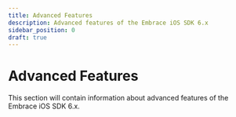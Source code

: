 ```yaml
---
title: Advanced Features
description: Advanced features of the Embrace iOS SDK 6.x
sidebar_position: 0
draft: true
---
```


# Advanced Features

This section will contain information about advanced features of the Embrace iOS SDK 6.x. 